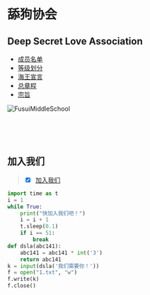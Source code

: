 # 舔狗协会
## Deep Secret Love Association

- [成员名单](https://zhs141.github.io/dsla/member.html)
- [等级划分](https://zhs141.github.io/dsla/grade.html)
- [海王宣言](https://zhs141.github.io/dsla/seaer.html)
- [总章程](https://zhs141.github.io/dsla/alls.html)
- [宗旨](https://zhs141.github.io/dsla/idea.html)

  
![FusuiMiddleSchool](https://pic.baike.soso.com/ugc/baikepic2/0/20230305151413-317313212_jpeg_960_640_320403.jpg/0_90)

<br>
<br>
<br>
  
## 加入我们
> - [x] [加入我们](https://zhs141.github.io)




```Python
import time as t
i = 1
while True:
    print("快加入我们吧！")
    i = i + 1
    t.sleep(0.1)
    if i == 51:
        break
def dsla(abc141):
    abc141 = abc141 * int('3')
    return abc141
k = input(dsla('我们需要你！'))
f = open("1.txt", "w")
f.write(k)
f.close()
```